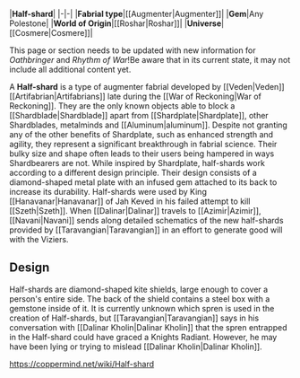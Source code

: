 |**Half-shard**|
|-|-|
|**Fabrial type**|[[Augmenter\|Augmenter]]|
|**Gem**|Any Polestone|
|**World of Origin**|[[Roshar\|Roshar]]|
|**Universe**|[[Cosmere\|Cosmere]]|

This page or section needs to be updated with new information for *Oathbringer* and *Rhythm of War*!Be aware that in its current state, it may not include all additional content yet.

A **Half-shard** is a type of augmenter fabrial developed by [[Veden\|Veden]] [[Artifabrian\|Artifabrians]] late during the [[War of Reckoning\|War of Reckoning]].
They are the only known objects able to block a [[Shardblade\|Shardblade]] apart from [[Shardplate\|Shardplate]], other Shardblades, metalminds and [[Aluminum\|aluminum]]. Despite not granting any of the other benefits of Shardplate, such as enhanced strength and agility, they represent a significant breakthrough in fabrial science. Their bulky size and shape often leads to their users being hampered in ways Shardbearers are not. While inspired by Shardplate, half-shards work according to a different design principle.
Their design consists of a diamond-shaped metal plate with an infused gem attached to its back to increase its durability.
Half-shards were used by King [[Hanavanar\|Hanavanar]] of Jah Keved in his failed attempt to kill [[Szeth\|Szeth]].
When [[Dalinar\|Dalinar]] travels to [[Azimir\|Azimir]], [[Navani\|Navani]] sends along detailed schematics of the new half-shards provided by [[Taravangian\|Taravangian]] in an effort to generate good will with the Viziers.

## Design
Half-shards are diamond-shaped kite shields, large enough to cover a person's entire side. The back of the shield contains a steel box with a gemstone inside of it.
It is currently unknown which spren is used in the creation of Half-shards, but [[Taravangian\|Taravangian]] says in his conversation with [[Dalinar Kholin\|Dalinar Kholin]] that the spren entrapped in the Half-shard could have graced a Knights Radiant. However, he may have been lying or trying to mislead [[Dalinar Kholin\|Dalinar Kholin]].



https://coppermind.net/wiki/Half-shard